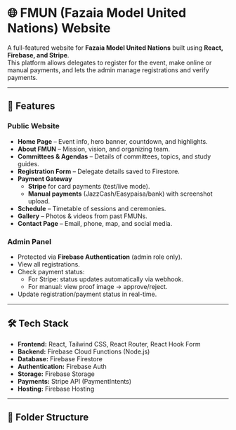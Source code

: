 # 🌐 FMUN (Fazaia Model United Nations) Website

A full-featured website for **Fazaia Model United Nations** built using **React, Firebase, and Stripe**.  
This platform allows delegates to register for the event, make online or manual payments, and lets the admin manage registrations and verify payments.

---

## 📌 Features

### Public Website
- **Home Page** – Event info, hero banner, countdown, and highlights.
- **About FMUN** – Mission, vision, and organizing team.
- **Committees & Agendas** – Details of committees, topics, and study guides.
- **Registration Form** – Delegate details saved to Firestore.
- **Payment Gateway**
  - **Stripe** for card payments (test/live mode).
  - **Manual payments** (JazzCash/Easypaisa/bank) with screenshot upload.
- **Schedule** – Timetable of sessions and ceremonies.
- **Gallery** – Photos & videos from past FMUNs.
- **Contact Page** – Email, phone, map, and social media.

### Admin Panel
- Protected via **Firebase Authentication** (admin role only).
- View all registrations.
- Check payment status:
  - For Stripe: status updates automatically via webhook.
  - For manual: view proof image → approve/reject.
- Update registration/payment status in real-time.

---

## 🛠️ Tech Stack

- **Frontend:** React, Tailwind CSS, React Router, React Hook Form
- **Backend:** Firebase Cloud Functions (Node.js)
- **Database:** Firebase Firestore
- **Authentication:** Firebase Auth
- **Storage:** Firebase Storage
- **Payments:** Stripe API (PaymentIntents)
- **Hosting:** Firebase Hosting

---

## 📂 Folder Structure

